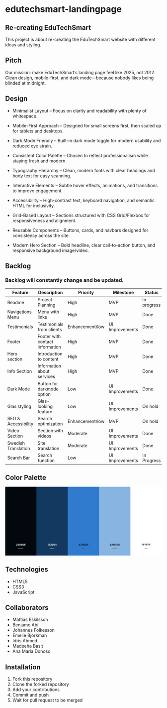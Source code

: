 # edutechsmart-landingpage

## Re-creating EduTechSmart
This project is about re-creating the EduTechSmart website with different ideas and styling.

## Pitch
Our mission: make EduTechSmart’s landing page feel like 2025, not 2012. Clean design, mobile-first, and dark mode—because nobody likes being blinded at midnight.

## Design 

- Minimalist Layout – Focus on clarity and readability with plenty of whitespace.

- Mobile-First Approach – Designed for small screens first, then scaled up for tablets and desktops.

- Dark Mode Friendly – Built-in dark mode toggle for modern usability and reduced eye strain.

- Consistent Color Palette – Chosen to reflect professionalism while staying fresh and modern.

- Typography Hierarchy – Clean, modern fonts with clear headings and body text for easy scanning.

- Interactive Elements – Subtle hover effects, animations, and transitions to improve engagement.

- Accessibility – High-contrast text, keyboard navigation, and semantic HTML for inclusivity.

- Grid-Based Layout – Sections structured with CSS Grid/Flexbox for responsiveness and alignment.

- Reusable Components – Buttons, cards, and navbars designed for consistency across the site.

- Modern Hero Section – Bold headline, clear call-to-action button, and responsive background image/video.


## Backlog

### Backlog will constantly change and be updated.
| Feature | Description | Priority | Milestone | Status |
| ------- | ----------- | -------- | --------- | ------ |
| Readme | Project Planning | High | MVP | In progress |
| Navigations Menu | Menu with links | High | MVP | Done |
| Testimonials | Testimonials from clients | Enhancement/low | UI Improvements | Done |
| Footer | Footer with contact information | High | MVP | Done |
| Hero section | Introduction to content | High | MVP | Done |
| Info Section | Information about services | High | MVP | Done |
| Dark Mode | Button for darkmode option | Low  | UI Improvements | Done |
| Glas styling | Glas-looking feature | Low | UI Improvements | On hold |
| SEO & Accessibility | Search optimization | Enhancement/low | MVP | On hold |
| Video Section | Section with videos | Moderate | UI Improvements | Done |
| Swedish Translation | Site translation | Moderate | UI Improvements | Done |
| Search Bar | Search function | Low | UI Improvements | In Progress |



## Color Palette

![alt text](./images/colorpalette.png)


## Technologies
- HTML5
- CSS3
- JavaScript

## Collaborators
- Mattias Eskilsson
- Benjame Abi
- Johannes Folkesson
- Emelie Björkman
- Idris Ahmed
- Madeeha Basit
- Ana Maria Donoso

## Installation

1. Fork this repository
2. Clone the forked repository
3. Add your contributions
4. Commit and push
5. Wait for pull request to be merged


